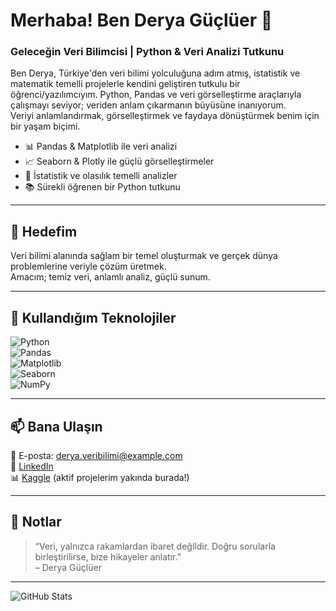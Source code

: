 # Merhaba! Ben Derya Güçlüer 💫  
### Geleceğin Veri Bilimcisi | Python & Veri Analizi Tutkunu

Ben Derya, Türkiye'den veri bilimi yolculuğuna adım atmış, istatistik ve matematik temelli projelerle kendini geliştiren tutkulu bir öğrenci/yazılımcıyım. Python, Pandas ve veri görselleştirme araçlarıyla çalışmayı seviyor; veriden anlam çıkarmanın büyüsüne inanıyorum.  
Veriyi anlamlandırmak, görselleştirmek ve faydaya dönüştürmek benim için bir yaşam biçimi.  

- 📊 Pandas & Matplotlib ile veri analizi  
- 📈 Seaborn & Plotly ile güçlü görselleştirmeler  
- 🧠 İstatistik ve olasılık temelli analizler  
- 📚 Sürekli öğrenen bir Python tutkunu  

---

## 🚀 Hedefim

Veri bilimi alanında sağlam bir temel oluşturmak ve gerçek dünya problemlerine veriyle çözüm üretmek.  
Amacım; temiz veri, anlamlı analiz, güçlü sunum.

---

## 🧰 Kullandığım Teknolojiler

![Python](https://img.shields.io/badge/python-3670A0?style=for-the-badge&logo=python&logoColor=ffdd54)  
![Pandas](https://img.shields.io/badge/pandas-150458?style=for-the-badge&logo=pandas&logoColor=white)  
![Matplotlib](https://img.shields.io/badge/matplotlib-ffffff?style=for-the-badge&logo=matplotlib&logoColor=black)  
![Seaborn](https://img.shields.io/badge/seaborn-4C8CB5?style=for-the-badge)  
![NumPy](https://img.shields.io/badge/numpy-013243?style=for-the-badge&logo=numpy&logoColor=white)

---

## 📫 Bana Ulaşın

📧 E-posta: derya.veribilimi@example.com  
🔗 [LinkedIn](https://www.linkedin.com/in/derya-gucluer)  
📊 [Kaggle](https://www.kaggle.com/deryagucluer) (aktif projelerim yakında burada!)

---

## 📌 Notlar

> “Veri, yalnızca rakamlardan ibaret değildir. Doğru sorularla birleştirilirse, bize hikayeler anlatır.”  
> – Derya Güçlüer

---

![GitHub Stats](https://github-readme-stats.vercel.app/api?username=deryagucluer&show_icons=true&theme=default)

<!--
Bu alan, profilinize katkı sağlayacak özel notlar, hedefler veya işbirliği çağrıları için kullanılabilir.
-->
